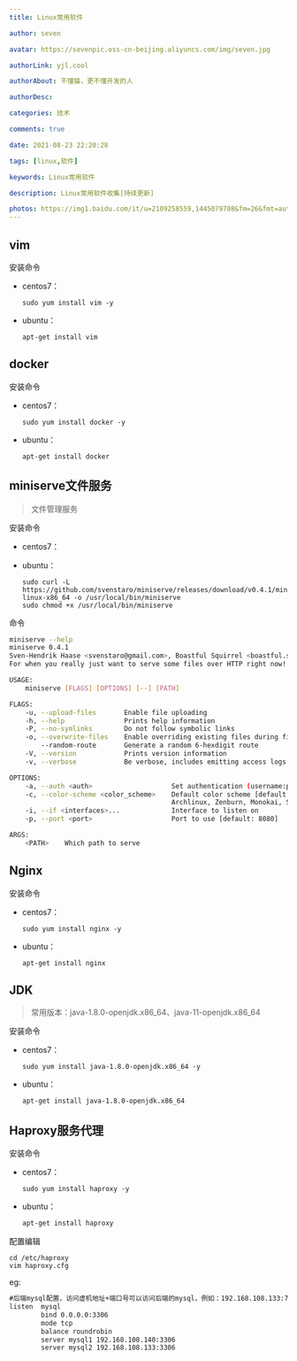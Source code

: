 ```yaml
---
title: Linux常用软件

author: seven

avatar: https://sevenpic.oss-cn-beijing.aliyuncs.com/img/seven.jpg

authorLink: yjl.cool

authorAbout: 不懂猫，更不懂开发的人

authorDesc: 

categories: 技术

comments: true

date: 2021-08-23 22:20:28

tags: [linux,软件]

keywords: Linux常用软件

description: Linux常用软件收集[持续更新]

photos: https://img1.baidu.com/it/u=2109258559,1445079708&fm=26&fmt=auto&gp=0
---
```


## vim

安装命令

* centos7：

  ```shell
  sudo yum install vim -y
  ```

* ubuntu：

  ```shell
  apt-get install vim
  ```

## docker

安装命令

* centos7：

  ```shell
  sudo yum install docker -y
  ```

* ubuntu：

  ```shell
  apt-get install docker
  ```

## miniserve文件服务

> 文件管理服务

安装命令

* centos7：

* ubuntu：

  ```shell
  sudo curl -L https://github.com/svenstaro/miniserve/releases/download/v0.4.1/miniserve-linux-x86_64 -o /usr/local/bin/miniserve
  sudo chmod +x /usr/local/bin/miniserve
  ```

命令

```bash
miniserve --help
miniserve 0.4.1
Sven-Hendrik Haase <svenstaro@gmail.com>, Boastful Squirrel <boastful.squirrel@gmail.com>
For when you really just want to serve some files over HTTP right now!

USAGE:
    miniserve [FLAGS] [OPTIONS] [--] [PATH]

FLAGS:
    -u, --upload-files       Enable file uploading
    -h, --help               Prints help information
    -P, --no-symlinks        Do not follow symbolic links
    -o, --overwrite-files    Enable overriding existing files during file upload
        --random-route       Generate a random 6-hexdigit route
    -V, --version            Prints version information
    -v, --verbose            Be verbose, includes emitting access logs

OPTIONS:
    -a, --auth <auth>                    Set authentication (username:password)
    -c, --color-scheme <color_scheme>    Default color scheme [default: Squirrel]  [possible values:
                                         Archlinux, Zenburn, Monokai, Squirrel]
    -i, --if <interfaces>...             Interface to listen on
    -p, --port <port>                    Port to use [default: 8080]

ARGS:
    <PATH>    Which path to serve
```

## Nginx

安装命令

* centos7：

  ```shell
  sudo yum install nginx -y
  ```

* ubuntu：

  ```shell
  apt-get install nginx
  ```

## JDK

> 常用版本：java-1.8.0-openjdk.x86_64、java-11-openjdk.x86_64

安装命令

* centos7：

  ```shell
  sudo yum install java-1.8.0-openjdk.x86_64 -y
  ```

* ubuntu：

  ```shell
  apt-get install java-1.8.0-openjdk.x86_64
  ```

## Haproxy服务代理

安装命令

* centos7：

  ```shell
  sudo yum install haproxy -y
  ```

* ubuntu：

  ```bash
  apt-get install haproxy
  ```

配置编辑

```shell
cd /etc/haproxy
vim haproxy.cfg
```

eg:

```tex
#后端mysql配置，访问虚机地址+端口号可以访问后端的mysql，例如：192.168.108.133:7306可以访问140/133的mysql数据库
listen  mysql
        bind 0.0.0.0:3306
        mode tcp
        balance roundrobin
        server mysql1 192.168.108.140:3306
        server mysql2 192.168.108.133:3306
```

